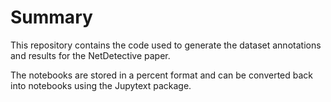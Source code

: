 # Summary
This repository contains the code used to generate the dataset annotations and results for the NetDetective paper.

The notebooks are stored in a percent format and can be converted back into notebooks using the Jupytext package.
